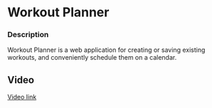 # Workout Planner

### Description

Workout Planner is a web application for creating or saving existing workouts, and conveniently schedule them on a calendar.

## Video
[Video link](https://www.veed.io/view/8f432812-c85e-4612-ba9a-1e8ead719aae?sharingWidget=true&panel=share)

